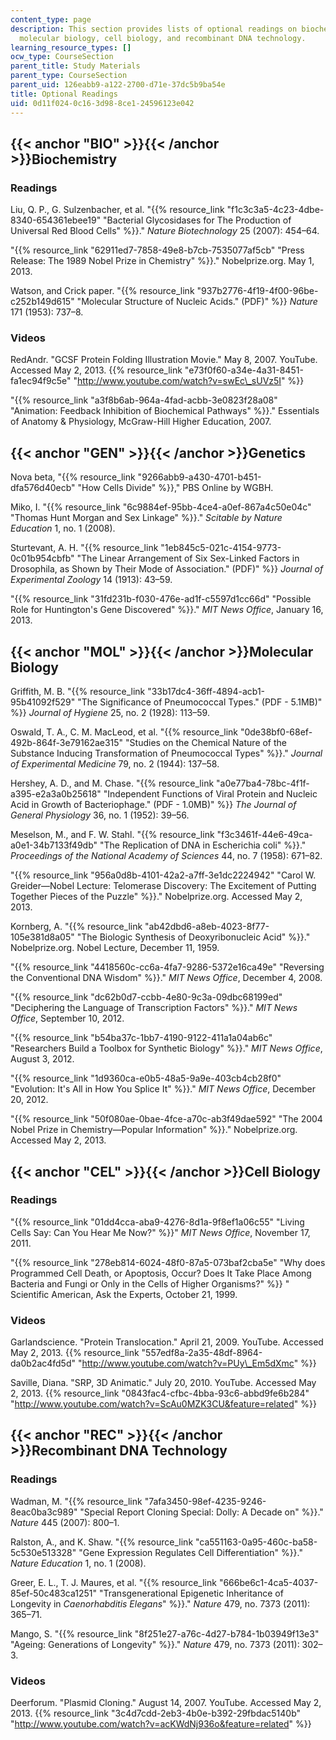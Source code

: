 ```yaml
---
content_type: page
description: This section provides lists of optional readings on biochemistry, genetics,
  molecular biology, cell biology, and recombinant DNA technology.
learning_resource_types: []
ocw_type: CourseSection
parent_title: Study Materials
parent_type: CourseSection
parent_uid: 126eabb9-a122-2700-d71e-37dc5b9ba54e
title: Optional Readings
uid: 0d11f024-0c16-3d98-8ce1-24596123e042
---
```


{{< anchor "BIO" >}}{{< /anchor >}}Biochemistry
-----------------------------------------------

### Readings

Liu, Q. P., G. Sulzenbacher, et al. "{{% resource_link "f1c3c3a5-4c23-4dbe-8340-654361ebee19" "Bacterial Glycosidases for The Production of Universal Red Blood Cells" %}}." _Nature Biotechnology_ 25 (2007): 454–64.

"{{% resource_link "62911ed7-7858-49e8-b7cb-7535077af5cb" "Press Release: The 1989 Nobel Prize in Chemistry" %}}." Nobelprize.org. May 1, 2013.

Watson, and Crick paper. "{{% resource_link "937b2776-4f19-4f00-96be-c252b149d615" "Molecular Structure of Nucleic Acids.\" (PDF)" %}} _Nature_ 171 (1953): 737–8.

### Videos

RedAndr. "GCSF Protein Folding Illustration Movie." May 8, 2007. YouTube. Accessed May 2, 2013. {{% resource_link "e73f0f60-a34e-4a31-8451-fa1ec94f9c5e" "http://www.youtube.com/watch?v=swEc\_sUVz5I" %}}

"{{% resource_link "a3f8b6ab-964a-4fad-acbb-3e0823f28a08" "Animation: Feedback Inhibition of Biochemical Pathways" %}}." Essentials of Anatomy & Physiology, McGraw-Hill Higher Education, 2007.

{{< anchor "GEN" >}}{{< /anchor >}}Genetics
-------------------------------------------

Nova beta, "{{% resource_link "9266abb9-a430-4701-b451-dfa576d40ecb" "How Cells Divide" %}}," PBS Online by WGBH.

Miko, I. "{{% resource_link "6c9884ef-95bb-4ce4-a0ef-867a4c50e04c" "Thomas Hunt Morgan and Sex Linkage" %}}." _Scitable by Nature Education_ 1, no. 1 (2008).

Sturtevant, A. H. "{{% resource_link "1eb845c5-021c-4154-9773-0c01b954cbfb" "The Linear Arrangement of Six Sex-Linked Factors in Drosophila, as Shown by Their Mode of Association.\" (PDF)" %}} _Journal of Experimental Zoology_ 14 (1913): 43–59.

"{{% resource_link "31fd231b-f030-476e-ad1f-c5597d1cc66d" "Possible Role for Huntington's Gene Discovered" %}}." _MIT News Office_, January 16, 2013.

{{< anchor "MOL" >}}{{< /anchor >}}Molecular Biology
----------------------------------------------------

Griffith, M. B. "{{% resource_link "33b17dc4-36ff-4894-acb1-95b41092f529" "The Significance of Pneumococcal Types.\" (PDF - 5.1MB)" %}} _Journal of Hygiene_ 25, no. 2 (1928): 113–59.

Oswald, T. A., C. M. MacLeod, et al. "{{% resource_link "0de38bf0-68ef-492b-864f-3e79162ae315" "Studies on the Chemical Nature of the Substance Inducing Transformation of Pneumococcal Types" %}}." _Journal of Experimental Medicine_ 79, no. 2 (1944): 137–58.

Hershey, A. D., and M. Chase. "{{% resource_link "a0e77ba4-78bc-4f1f-a395-e2a3a0b25618" "Independent Functions of Viral Protein and Nucleic Acid in Growth of Bacteriophage.\" (PDF - 1.0MB)" %}} _The Journal of General Physiology_ 36, no. 1 (1952): 39–56.

Meselson, M., and F. W. Stahl. "{{% resource_link "f3c3461f-44e6-49ca-a0e1-34b7133f49db" "The Replication of DNA in Escherichia coli" %}}." _Proceedings of the National Academy of Sciences_ 44, no. 7 (1958): 671–82.

"{{% resource_link "956a0d8b-4101-42a2-a7ff-3e1dc2224942" "Carol W. Greider—Nobel Lecture: Telomerase Discovery: The Excitement of Putting Together Pieces of the Puzzle" %}}." Nobelprize.org. Accessed May 2, 2013.

Kornberg, A. "{{% resource_link "ab42dbd6-a8eb-4023-8f77-105e381d8a05" "The Biologic Synthesis of Deoxyribonucleic Acid" %}}." Nobelprize.org. Nobel Lecture, December 11, 1959.

"{{% resource_link "4418560c-cc6a-4fa7-9286-5372e16ca49e" "Reversing the Conventional DNA Wisdom" %}}." _MIT News Office_, December 4, 2008.

"{{% resource_link "dc62b0d7-ccbb-4e80-9c3a-09dbc68199ed" "Deciphering the Language of Transcription Factors" %}}." _MIT News Office_, September 10, 2012.

"{{% resource_link "b54ba37c-1bb7-4190-9122-411a1a04ab6c" "Researchers Build a Toolbox for Synthetic Biology" %}}." _MIT News Office_, August 3, 2012.

"{{% resource_link "1d9360ca-e0b5-48a5-9a9e-403cb4cb28f0" "Evolution: It's All in How You Splice It" %}}." _MIT News Office_, December 20, 2012.

"{{% resource_link "50f080ae-0bae-4fce-a70c-ab3f49dae592" "The 2004 Nobel Prize in Chemistry—Popular Information" %}}." Nobelprize.org. Accessed May 2, 2013.

{{< anchor "CEL" >}}{{< /anchor >}}Cell Biology
-----------------------------------------------

### Readings

"{{% resource_link "01dd4cca-aba9-4276-8d1a-9f8ef1a06c55" "Living Cells Say: Can You Hear Me Now?" %}}" _MIT News Office_, November 17, 2011.

"{{% resource_link "278eb814-6024-48f0-87a5-073baf2cba5e" "Why does Programmed Cell Death, or Apoptosis, Occur? Does It Take Place Among Bacteria and Fungi or Only in the Cells of Higher Organisms?" %}} " Scientific American, Ask the Experts, October 21, 1999.

### Videos

Garlandscience. "Protein Translocation." April 21, 2009. YouTube. Accessed May 2, 2013. {{% resource_link "557edf8a-2a35-48df-8964-da0b2ac4fd5d" "http://www.youtube.com/watch?v=PUy\_Em5dXmc" %}}

Saville, Diana. "SRP, 3D Animatic." July 20, 2010. YouTube. Accessed May 2, 2013. {{% resource_link "0843fac4-cfbc-4bba-93c6-abbd9fe6b284" "http://www.youtube.com/watch?v=ScAu0MZK3CU&feature=related" %}}

{{< anchor "REC" >}}{{< /anchor >}}Recombinant DNA Technology
-------------------------------------------------------------

### Readings

Wadman, M. "{{% resource_link "7afa3450-98ef-4235-9246-8eac0ba3c989" "Special Report Cloning Special: Dolly: A Decade on" %}}." _Nature_ 445 (2007): 800–1.

Ralston, A., and K. Shaw. "{{% resource_link "ca551163-0a95-460c-ba58-5c530e513328" "Gene Expression Regulates Cell Differentiation" %}}." _Nature Education_ 1, no. 1 (2008).

Greer, E. L., T. J. Maures, et al. "{{% resource_link "666be6c1-4ca5-4037-85ef-50c483ca1251" "Transgenerational Epigenetic Inheritance of Longevity in _Caenorhabditis Elegans_" %}}." _Nature_ 479, no. 7373 (2011): 365–71.

Mango, S. "{{% resource_link "8f251e27-a76c-4d27-b784-1b03949f13e3" "Ageing: Generations of Longevity" %}}." _Nature_ 479, no. 7373 (2011): 302–3.

### Videos

Deerforum. "Plasmid Cloning." August 14, 2007. YouTube. Accessed May 2, 2013. {{% resource_link "3c4d7cdd-2eb3-4b0e-b392-29fbdac5140b" "http://www.youtube.com/watch?v=acKWdNj936o&feature=related" %}}